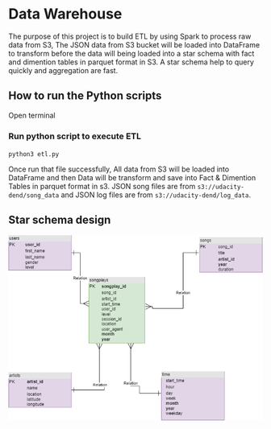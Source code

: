 # Data Warehouse

The purpose of this project is to build ETL by using Spark to process raw data from S3, The JSON data from S3 bucket will be loaded into DataFrame to transform before the data will being loaded into a star schema with fact and dimention tables in parquet format in S3. A star schema help to query quickly and aggregation are fast.

## How to run the Python scripts

Open terminal

### Run python script to execute ETL

`python3 etl.py`

Once run that file successfully, All data from S3 will be loaded into DataFrame and then Data will be transform and save into Fact & Dimention Tables in parquet format in s3. JSON song files are from `s3://udacity-dend/song_data` and JSON log files are from `s3://udacity-dend/log_data`.

## Star schema design

![](star-schema-datalake.png)